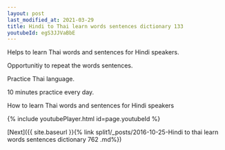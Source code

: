 ```yaml
---
layout: post
last_modified_at: 2021-03-29
title: Hindi to Thai learn words sentences dictionary 133 
youtubeId: egS3JJVaBbE
---
```

 
 
Helps to learn Thai words and sentences for Hindi speakers.

Opportunitiy to repeat the words sentences. 

Practice Thai language. 
 
10 minutes practice every day. 
 
How to learn Thai words and sentences for Hindi speakers 
 
{% include youtubePlayer.html id=page.youtubeId %}
 
 
[Next]({{ site.baseurl }}{% link  split1/_posts/2016-10-25-Hindi to thai learn words sentences dictionary 762 .md%})
 
